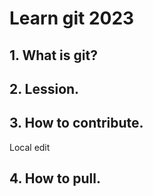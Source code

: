 # Learn git 2023

## 1. What is git?

## 2. Lession.

## 3. How to contribute.
Local edit
## 4. How to pull.